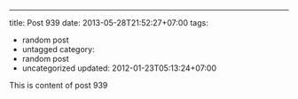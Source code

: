 ---
title: Post 939
date: 2013-05-28T21:52:27+07:00
tags:
  - random post
  - untagged
category:
  - random post
  - uncategorized
updated: 2012-01-23T05:13:24+07:00

This is content of post 939
